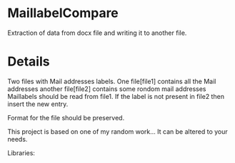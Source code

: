 # MaillabelCompare
Extraction of data from docx file and writing it to another file.

# Details

Two files with Mail addresses labels.
One file[file1] contains all the Mail addresses
another file[file2] contains some rondom mail addresses
Maillabels should be read from file1. If the label is not present in file2 then insert the new entry.

Format for the file should be preserved.

This project is based on one of my random work... It can be altered to your needs.

Libraries:


